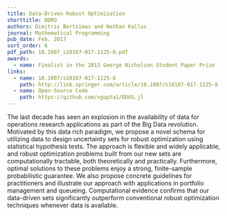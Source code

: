 ```yaml
---
title: Data-Driven Robust Optimization
shorttitle: DDRO
authors: Dimitris Bertsimas and Nathan Kallus
journal: Mathematical Programming
pub_date: Feb. 2017
sort_order: 6
pdf_path: 10.1007_s10107-017-1125-8.pdf
awards:
  - name: Finalist in the 2013 George Nicholson Student Paper Prize
links:
  - name: 10.1007/s10107-017-1125-8
    path: http://link.springer.com/article/10.1007/s10107-017-1125-8
  - name: Open-Source Code
    path: https://github.com/vgupta1/DDUS.jl
---
```

The last decade has seen an explosion in the availability of data for operations research applications as part of the Big Data revolution. Motivated by this data rich paradigm, we propose a novel schema for utilizing data to design uncertainty sets for robust optimization using statistical hypothesis tests. The approach is flexible and widely applicable, and robust optimization problems built from our new sets are computationally tractable, both theoretically and practically. Furthermore, optimal solutions to these problems enjoy a strong, finite-sample probabilistic guarantee. We also propose concrete guidelines for practitioners and illustrate our approach with applications in portfolio management and queueing. Computational evidence confirms that our data-driven sets significantly outperform conventional robust optimization techniques whenever data is available.
